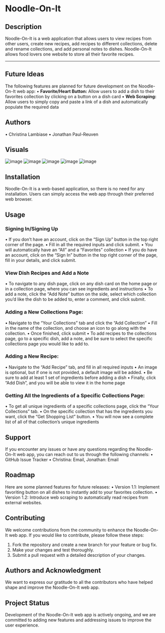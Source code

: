 # Noodle-On-It
## Description

Noodle-On-It is a web application that allows users to view recipes from other users, create new recipes, add recipes to different collections, delete and rename collections, and add personal notes to dishes. Noodle-On-It allows food lovers one website to store all their favorite recipes.

---

## Future Ideas
The following features are planned for future development on the Noodle-On-It web app:
•	**Favorite/Heart Button:** Allow users to add a dish to their favorites collection by clicking on a button on a dish card
•	**Web Scraping:** Allow users to simply copy and paste a link of a dish and automatically populate the required data

## Authors
•	Christina Lambiase
•	Jonathan Paul-Reuven

## Visuals
![image](https://github.com/clambiase08/Noodle-On-It/assets/74999391/d2a7663f-4648-442a-a4f4-23467d72ccc6)
![image](https://github.com/clambiase08/Noodle-On-It/assets/74999391/43e5294d-5e54-4b49-9517-59b167e6035f)
![image](https://github.com/clambiase08/Noodle-On-It/assets/74999391/d281f137-156d-4f89-9acb-42069966882e)
![image](https://github.com/clambiase08/Noodle-On-It/assets/74999391/4f4d5f69-638d-4f20-93b7-d31e6668e3b5)
![image](https://github.com/clambiase08/Noodle-On-It/assets/74999391/7006f39a-a070-423d-9849-68df2e739fe0)

## Installation
Noodle-On-It is a web-based application, so there is no need for any installation. Users can simply access the web app through their preferred web browser.

## Usage
### Signing In/Signing Up
•	If you don’t have an account, click on the “Sign Up” button in the top right corner of the page.
•	Fill in all the required inputs and click submit.
•	You will automatically have an “All” and a “Favorites” collection
•	If you do have an account, click on the “Sign In” button in the top right corner of the page, fill in your details, and click submit.

### View Dish Recipes and Add a Note
•	To navigate to any dish page, click on any dish card on the home page or in a collection page, where you can see ingredients and instructions
•	To add a note, click the “Add Note” button on the side, select which collection you’d like the dish to be added to, enter a comment, and click submit.

### Adding a New Collections Page:
•	Navigate to the “Your Collections” tab and click the “Add Collection”
•	Fill in the name of the collection, and choose an icon to go along with the collection.
•	Once finished, click submit
•	To add recipes to the collections page, go to a specific dish, add a note, and be sure to select the specific collections page you would like to add to. 

### Adding a New Recipe:
•	Navigate to the “Add Recipe” tab, and fill in all required inputs
•	An image is optional, but if one is not provided, a default image will be added.
•	Be sure to add at least 1 set of ingredients before adding a dish
•	Finally, click “Add Dish”, and you will be able to view it in the home page

### Getting All the Ingredients of a Specific Collections Page:
•	To get all unique ingredients of a specific collections page, click the “Your Collections” tab.
•	On the specific collection that has the ingredients you want, click the “Get Shopping List” button.
•	You will now see a complete list of all of that  collection’s unique ingredients 

## Support
If you encounter any issues or have any questions regarding the Noodle-On-It web app, you can reach out to us through the following channels:
•	GitHub Issue Tracker
•	Christina: Email, Jonathan: Email

## Roadmap
Here are some planned features for future releases:
•	Version 1.1: Implement favoriting button on all dishes to instantly add to your favorites collection.
•	Version 1.2: Introduce web scraping to automatically read recipes from external websites.

## Contributing
We welcome contributions from the community to enhance the Noodle-On-It web app. If you would like to contribute, please follow these steps:
1.	Fork the repository and create a new branch for your feature or bug fix.
2.	Make your changes and test thoroughly.
3.	Submit a pull request with a detailed description of your changes.

## Authors and Acknowledgment
We want to express our gratitude to all the contributors who have helped shape and improve the Noodle-On-It web app.

## Project Status
Development of the Noodle-On-It web app is actively ongoing, and we are committed to adding new features and addressing issues to improve the user experience.
